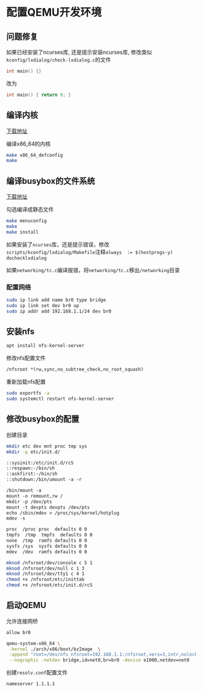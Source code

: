 # 配置QEMU开发环境

## 问题修复

如果已经安装了ncurses库, 还是提示安装ncurses库, 修改类似`kconfig/lxdialog/check-lxdialog.c`的文件

```c
int main() {}
```

改为

```c
int main() { return 0; }
```

## 编译内核

[下载地址](https://www.kernel.org/pub/)

编译x86_64的内核
```bash
make x86_64_defconfig
make
```

## 编译busybox的文件系统

[下载地址](https://www.busybox.net/downloads/)

勾选编译成静态文件

```bash
make menuconfig
make 
make install
```

如果安装了`ncurses`库，还是提示错误，修改`scripts/kconfig/lxdialog/Makefile`注释`always  := $(hostprogs-y) dochecklxdialog`

如果`networking/tc.c`编译报错，将`networking/tc.c`移出`/networking`目录

### 配置网络

```bash
sudo ip link add name br0 type bridge
sudo ip link set dev br0 up
sudo ip addr add 192.168.1.1/24 dev br0
```

## 安装nfs

```bash
apt install nfs-kernel-server
```

修改nfs配置文件

```txt [/etc/exports]
/nfsroot *(rw,sync,no_subtree_check,no_root_squash)
```

重新加载nfs配置
```bash
sudo exportfs -a
sudo systemctl restart nfs-kernel-server
```

## 修改busybox的配置

创建目录

```bash
mkdir etc dev mnt proc tmp sys
mkdir -p etc/init.d/
```

```txt [/nfsroot/etc/inittab]
::sysinit:/etc/init.d/rcS
::respawn:-/bin/sh
::askfirst:-/bin/sh
::shutdown:/bin/umount -a -r
```

```txt [/nfsroot/etc/init.d/rcS]
/bin/mount -a
mount -o remount,rw /
mkdir -p /dev/pts
mount -t devpts devpts /dev/pts
echo /sbin/mdev > /proc/sys/kernel/hotplug
mdev -s
```

```txt [nfsroot/etc/fstab]
proc  /proc proc  defaults 0 0
tmpfs  /tmp  tmpfs  defaults 0 0
none  /tmp  ramfs defaults 0 0
sysfs /sys  sysfs defaults 0 0
mdev  /dev  ramfs defaults 0 0
```

```bash
mknod /nfsroot/dev/console c 5 1
mknod /nfsroot/dev/null c 1 3
mknod /nfsroot/dev/tty1 c 4 1
chmod +x /nfsroot/etc/inittab
chmod +x /nfsroot/etc/init.d/rcS
```

## 启动QEMU

允许连接网桥

```txt [/etc/qemu/bridge.conf]
allow br0
```

```bash
qemu-system-x86_64 \
 -kernel ./arch/x86/boot/bzImage  \
 -append "root=/dev/nfs nfsroot=192.168.1.1:/nfsroot,vers=3,intr,nolock,rsize=1024,wsize=1024,tcp ip=192.168.1.10::192.168.1.1:255.255.255.0:clienthostname:eth0:off rw init=/linuxrc console=tty0 console=ttyS0"  \
 --nographic -netdev bridge,id=net0,br=br0 -device e1000,netdev=net0
```

创建`resolv.conf`配置文件

```txt [/etc/resolv.conf]
nameserver 1.1.1.1
```